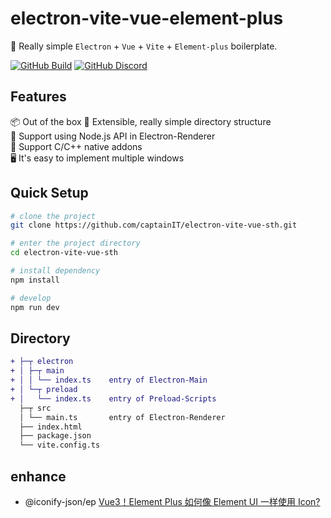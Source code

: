 # electron-vite-vue-element-plus

🥳 Really simple `Electron` + `Vue` + `Vite` + `Element-plus` boilerplate.

[![GitHub Build](https://github.com/electron-vite/electron-vite-vue/actions/workflows/build.yml/badge.svg)](https://github.com/electron-vite/electron-vite-vue/actions/workflows/build.yml)
[![GitHub Discord](https://img.shields.io/badge/chat-discord-blue?logo=discord)](https://discord.gg/sRqjYpEAUK)

## Features

📦 Out of the box
🌱 Extensible, really simple directory structure  
💪 Support using Node.js API in Electron-Renderer  
🔩 Support C/C++ native addons  
🖥 It's easy to implement multiple windows  

## Quick Setup

```sh
# clone the project
git clone https://github.com/captainIT/electron-vite-vue-sth.git

# enter the project directory
cd electron-vite-vue-sth

# install dependency
npm install

# develop
npm run dev
```

## Directory

```diff
+ ├─┬ electron
+ │ ├─┬ main
+ │ │ └── index.ts    entry of Electron-Main
+ │ └─┬ preload
+ │   └── index.ts    entry of Preload-Scripts
  ├─┬ src
  │ └── main.ts       entry of Electron-Renderer
  ├── index.html
  ├── package.json
  └── vite.config.ts
```

## enhance

* @iconify-json/ep
[Vue3！Element Plus 如何像 Element UI 一样使用 Icon?](https://zhuanlan.zhihu.com/p/507462743?utm_id=0)
